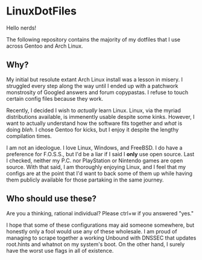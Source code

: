 # LinuxDotFiles

Hello nerds!

The following repository contains the majority of my dotfiles that I use across Gentoo and Arch Linux.

## Why?

My initial but resolute extant Arch Linux install was a lesson in misery. I struggled every step along the way until I ended up with a patchwork monstrosity of Googled answers and forum copypastas. I refuse to touch certain config files because they work.

Recently, I decided I wish to _actually_ learn Linux. Linux, via the myriad distributions available, is immenently usable despite some kinks. However, I want to actually understand how the software fits together and _what_ is doing _bleh._ I chose Gentoo for kicks, but I enjoy it despite the lengthy compilation times.

I am not an ideologue. I love Linux, Windows, and FreeBSD. I do have a preference for F.O.S.S., but I'd be a liar if I said I **only** use open source. Last I checked, neither my P.C. nor PlayStation or Nintendo games are open source. With that said, I am thoroughly enjoying Linux, and I feel that my configs are at the point that I'd want to back some of them up while having them publicly available for those partaking in the same journey.

## Who should use these?

Are you a thinking, rational individual? Please ctrl+w if you answered "yes."

I hope that some of these configurations may aid someone somewhere, but honestly only a fool would use any of these wholesale. I am proud of managing to scrape together a working Unbound with DNSSEC that updates root.hints and whatnot on my system's boot. On the other hand, I surely have the worst use flags in all of existence.
